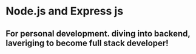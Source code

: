 # Node.js and Express js
## For personal development. diving into backend, laveriging to become full stack developer!
